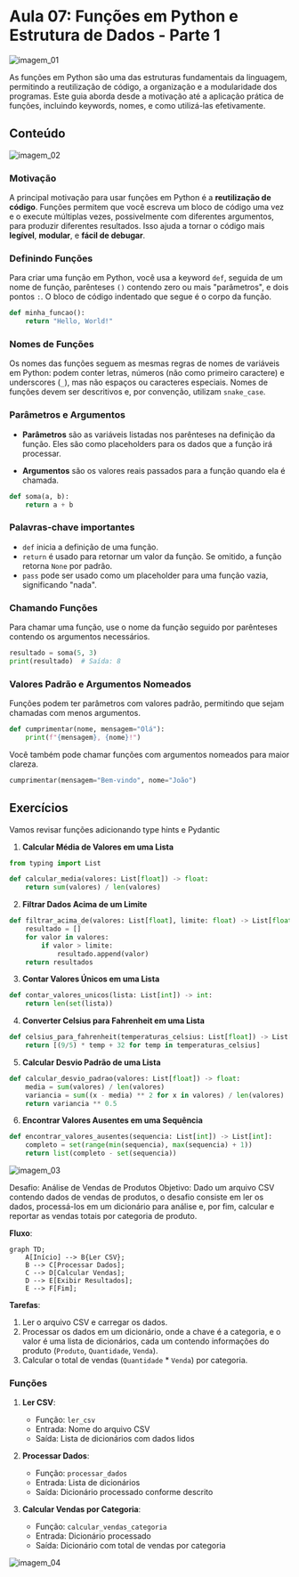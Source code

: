 # Aula 07: Funções em Python e Estrutura de Dados - Parte 1

![imagem_01](./pic/1.jpg)

As funções em Python são uma das estruturas fundamentais da linguagem, permitindo a reutilização de código, a organização e a modularidade dos programas. Este guia aborda desde a motivação até a aplicação prática de funções, incluindo keywords, nomes, e como utilizá-las efetivamente.

## Conteúdo

![imagem_02](./pic/2.jpg)

### Motivação

A principal motivação para usar funções em Python é a **reutilização de código**. Funções permitem que você escreva um bloco de código uma vez e o execute múltiplas vezes, possivelmente com diferentes argumentos, para produzir diferentes resultados. Isso ajuda a tornar o código mais **legível**, **modular**, e **fácil de debugar**.

### Definindo Funções

Para criar uma função em Python, você usa a keyword `def`, seguida de um nome de função, parênteses `()` contendo zero ou mais "parâmetros", e dois pontos `:`. O bloco de código indentado que segue é o corpo da função.

```python
def minha_funcao():
    return "Hello, World!"
```

### Nomes de Funções

Os nomes das funções seguem as mesmas regras de nomes de variáveis em Python: podem conter letras, números (não como primeiro caractere) e underscores (`_`), mas não espaços ou caracteres especiais. Nomes de funções devem ser descritivos e, por convenção, utilizam `snake_case`.

### Parâmetros e Argumentos

* **Parâmetros** são as variáveis listadas nos parênteses na definição da função. Eles são como placeholders para os dados que a função irá processar.
    
* **Argumentos** são os valores reais passados para a função quando ela é chamada.
    

```python
def soma(a, b):
    return a + b
```

### Palavras-chave importantes

* `def` inicia a definição de uma função.
* `return` é usado para retornar um valor da função. Se omitido, a função retorna `None` por padrão.
* `pass` pode ser usado como um placeholder para uma função vazia, significando "nada".

### Chamando Funções

Para chamar uma função, use o nome da função seguido por parênteses contendo os argumentos necessários.

```python
resultado = soma(5, 3)
print(resultado)  # Saída: 8
```

### Valores Padrão e Argumentos Nomeados

Funções podem ter parâmetros com valores padrão, permitindo que sejam chamadas com menos argumentos.

```python
def cumprimentar(nome, mensagem="Olá"):
    print(f"{mensagem}, {nome}!")
```

Você também pode chamar funções com argumentos nomeados para maior clareza.

```python
cumprimentar(mensagem="Bem-vindo", nome="João")
```

## Exercícios

Vamos revisar funções adicionando type hints e Pydantic

1. **Calcular Média de Valores em uma Lista**

```python
from typing import List

def calcular_media(valores: List[float]) -> float:
    return sum(valores) / len(valores)
```

2. **Filtrar Dados Acima de um Limite**

```python
def filtrar_acima_de(valores: List[float], limite: float) -> List[float]:
    resultado = []
    for valor in valores:
        if valor > limite:
            resultado.append(valor)
    return resultados
```

3. **Contar Valores Únicos em uma Lista**

```python
def contar_valores_unicos(lista: List[int]) -> int:
    return len(set(lista))
```

4. **Converter Celsius para Fahrenheit em uma Lista**

```python
def celsius_para_fahrenheit(temperaturas_celsius: List[float]) -> List[float]:
    return [(9/5) * temp + 32 for temp in temperaturas_celsius]
```

5. **Calcular Desvio Padrão de uma Lista**

```python
def calcular_desvio_padrao(valores: List[float]) -> float:
    media = sum(valores) / len(valores)
    variancia = sum((x - media) ** 2 for x in valores) / len(valores)
    return variancia ** 0.5
```

6. **Encontrar Valores Ausentes em uma Sequência**

```python
def encontrar_valores_ausentes(sequencia: List[int]) -> List[int]:
    completo = set(range(min(sequencia), max(sequencia) + 1))
    return list(completo - set(sequencia))
```

![imagem_03](./pic/3.jpg)

Desafio: Análise de Vendas de Produtos
Objetivo: Dado um arquivo CSV contendo dados de vendas de produtos, o desafio consiste em ler os dados, processá-los em um dicionário para análise e, por fim, calcular e reportar as vendas totais por categoria de produto.

**Fluxo**:

```mermaid
graph TD;
    A[Início] --> B{Ler CSV};
    B --> C[Processar Dados];
    C --> D[Calcular Vendas];
    D --> E[Exibir Resultados];
    E --> F[Fim];
```

**Tarefas**:

1. Ler o arquivo CSV e carregar os dados.
2. Processar os dados em um dicionário, onde a chave é a categoria, e o valor é uma lista de dicionários, cada um contendo informações do produto (`Produto`, `Quantidade`, `Venda`).
3. Calcular o total de vendas (`Quantidade` * `Venda`) por categoria.

### Funções

1. **Ler CSV**:
    
    * Função: `ler_csv`
    * Entrada: Nome do arquivo CSV
    * Saída: Lista de dicionários com dados lidos
2. **Processar Dados**:
    
    * Função: `processar_dados`
    * Entrada: Lista de dicionários
    * Saída: Dicionário processado conforme descrito
3. **Calcular Vendas por Categoria**:
    
    * Função: `calcular_vendas_categoria`
    * Entrada: Dicionário processado
    * Saída: Dicionário com total de vendas por categoria

![imagem_04](./pic/4.jpg)
